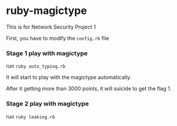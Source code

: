 # ruby-magictype
This is for Network Security Project 1

First, you have to modify the ```config.rb``` file


### Stage 1 play with magictype ###
run ``` ruby auto_typing.rb ```

It will start to play with the magictype automatically.

After it getting more than 3000 points, it will suicide to get the flag 1.

### Stage 2 play with magictype ###

run ``` ruby leaking.rb ```

